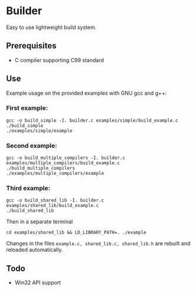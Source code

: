 # Builder

Easy to use lightweight build system.

## Prerequisites
* C compiler supporting C99 standard

## Use
Example usage on the provided examples with GNU gcc and g++:

### First example:
```
gcc -o build_simple -I. builder.c examples/simple/build_example.c
./build_simple
./examples/simple/example
```

### Second example:
```
gcc -o build_multiple_compilers -I. builder.c examples/multiple_compilers/build_example.c
./build_multiple_compilers
./examples/multiple_compilers/example
```

### Third example:
```
gcc -o build_shared_lib -I. builder.c examples/shared_lib/build_example.c
./build_shared_lib
```
Then in a separate terminal
```
cd examples/shared_lib && LD_LIBRARY_PATH=. ./example
```
Changes in the files `example.c, shared_lib.c, shared_lib.h` are rebuilt and reloaded automatically.

## Todo
* Win32 API support
